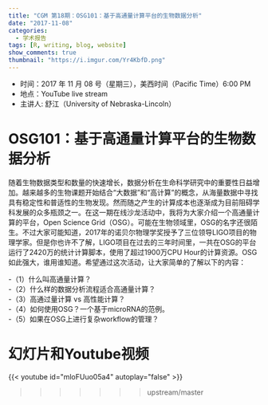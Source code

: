 ```yaml
---
title: "CGM 第18期：OSG101：基于高通量计算平台的生物数据分析"
date: "2017-11-08"
categories:
  - 学术报告
tags: [R, writing, blog, website]
show_comments: true
thumbnail: "https://i.imgur.com/Yr4KbfD.png"
---
```


- 时间：2017 年 11 月 08 号（星期三），美西时间（Pacific Time）6:00 PM
- 地点：YouTube live stream 
- 主讲人: 舒江（University of Nebraska-Lincoln）

# OSG101：基于高通量计算平台的生物数据分析

随着生物数据类型和数量的快速增长，数据分析在生命科学研究中的重要性日益增加。越来越多的生物课题开始结合“大数据”和“高计算”的概念，从海量数据中寻找具有稳定性和普适性的生物发现。然而随之产生的计算成本也逐渐成为目前阻碍学科发展的众多瓶颈之一。在这一期在线沙龙活动中，我将为大家介绍一个高通量计算的平台，Open Science Grid（OSG）。可能在生物领域里，OSG的名字还很陌生。不过大家可能知道，2017年的诺贝尔物理学奖授予了三位领导LIGO项目的物理学家。但是你也许不了解，LIGO项目在过去的三年时间里，一共在OSG的平台运行了2420万的统计计算脚本，使用了超过1900万CPU Hour的计算资源。OSG如此强大，谁用谁知道。希望通过这次活动，让大家简单的了解以下的内容：

-（1）什么叫高通量计算？  
-（2）什么样的数据分析流程适合高通量计算？  
-（3）高通过量计算 vs 高性能计算？  
-（4）如何使用OSG？一个基于microRNA的范例。  
-（5）如果在OSG上进行复杂workflow的管理？  

# 幻灯片和Youtube视频

{{< youtube id="mloFUuo05a4" autoplay="false" >}}
>>>>>>> upstream/master
